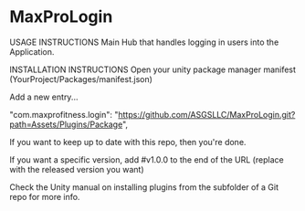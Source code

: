 # MaxProLogin

USAGE INSTRUCTIONS
Main Hub that handles logging in users into the Application.

INSTALLATION INSTRUCTIONS
Open your unity package manager manifest (YourProject/Packages/manifest.json)

Add a new entry...

"com.maxprofitness.login": "https://github.com/ASGSLLC/MaxProLogin.git?path=Assets/Plugins/Package",

If you want to keep up to date with this repo, then you're done.

If you want a specific version, add #v1.0.0 to the end of the URL (replace with the released version you want)

Check the Unity manual on installing plugins from the subfolder of a Git repo for more info.
